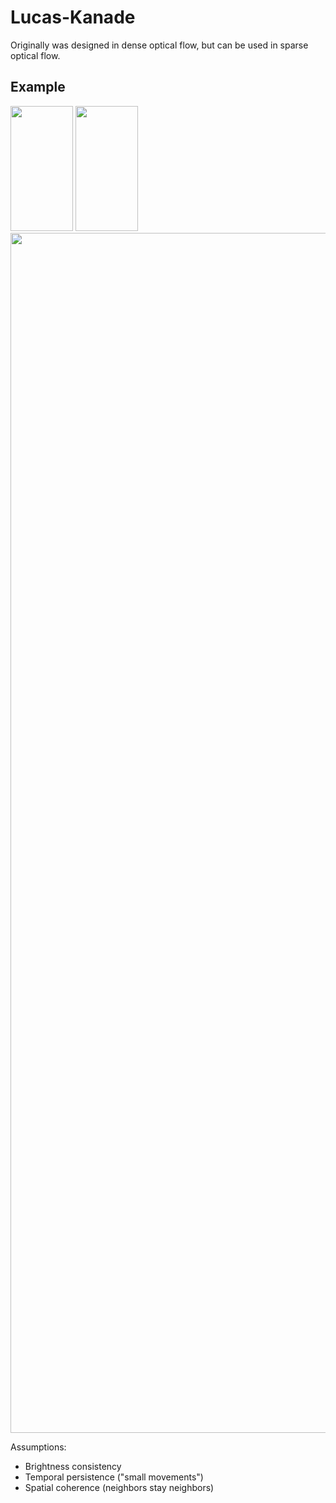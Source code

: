 # Lucas-Kanade

Originally was designed in dense optical flow, but can be used in sparse optical flow.

## Example
<img src="/testdata/optical_flow/frame_0.jpg" width="100" height="200"/>
<img src="/testdata/optical_flow/frame_27.jpg" width="100" height="200"/>
<img src="/optical_flow/images/lk-optical-flow.png" width="1080" height="1920"/>

Assumptions:
* Brightness consistency
* Temporal persistence ("small movements")
* Spatial coherence (neighbors stay neighbors)